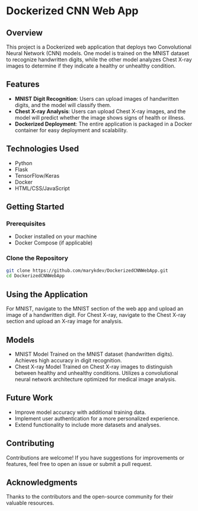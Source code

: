 # Dockerized CNN Web App

## Overview
This project is a Dockerized web application that deploys two Convolutional Neural Network (CNN) models. One model is trained on the MNIST dataset to recognize handwritten digits,
while the other model analyzes Chest X-ray images to determine if they indicate a healthy or unhealthy condition.

## Features
- **MNIST Digit Recognition**: Users can upload images of handwritten digits, and the model will classify them.
- **Chest X-ray Analysis**: Users can upload Chest X-ray images, and the model will predict whether the image shows signs of health or illness.
- **Dockerized Deployment**: The entire application is packaged in a Docker container for easy deployment and scalability.

## Technologies Used
- Python
- Flask
- TensorFlow/Keras
- Docker
- HTML/CSS/JavaScript

## Getting Started

### Prerequisites
- Docker installed on your machine
- Docker Compose (if applicable)

### Clone the Repository
```bash
git clone https://github.com/marykdev/DockerizedCNNWebApp.git
cd DockerizedCNNWebApp
```

## Using the Application
For MNIST, navigate to the MNIST section of the web app and upload an image of a handwritten digit.
For Chest X-ray, navigate to the Chest X-ray section and upload an X-ray image for analysis.

## Models
- MNIST Model
Trained on the MNIST dataset (handwritten digits).
Achieves high accuracy in digit recognition.
- Chest X-ray Model
Trained on Chest X-ray images to distinguish between healthy and unhealthy conditions.
Utilizes a convolutional neural network architecture optimized for medical image analysis.

## Future Work
- Improve model accuracy with additional training data.
- Implement user authentication for a more personalized experience.
- Extend functionality to include more datasets and analyses.

## Contributing
Contributions are welcome! If you have suggestions for improvements or features, feel free to open an issue or submit a pull request.

## Acknowledgments
Thanks to the contributors and the open-source community for their valuable resources.
